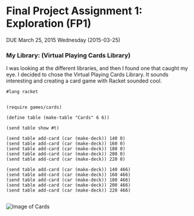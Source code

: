 # Final Project Assignment 1: Exploration (FP1) 
DUE March 25, 2015 Wednesday (2015-03-25)


### My Library: (Virtual Playing Cards Library)

I was looking at the different libraries, and then I found one that caught my eye. I decided to chose the Virtual Playing Cards Library. It sounds interesting and creating a card game with Racket sounded cool.

```
#lang racket


(require games/cards)

(define table (make-table "Cards" 6 6))

(send table show #t)

(send table add-card (car (make-deck)) 140 0)
(send table add-card (car (make-deck)) 160 0)
(send table add-card (car (make-deck)) 180 0)
(send table add-card (car (make-deck)) 200 0)
(send table add-card (car (make-deck)) 220 0)

(send table add-card (car (make-deck)) 140 466)
(send table add-card (car (make-deck)) 160 466)
(send table add-card (car (make-deck)) 180 466)
(send table add-card (car (make-deck)) 200 466)
(send table add-card (car (make-deck)) 220 466)


```


![Image of Cards](https://github.com/ronaldlc2245/FP1/blob/master/Capture.PNG)



 





